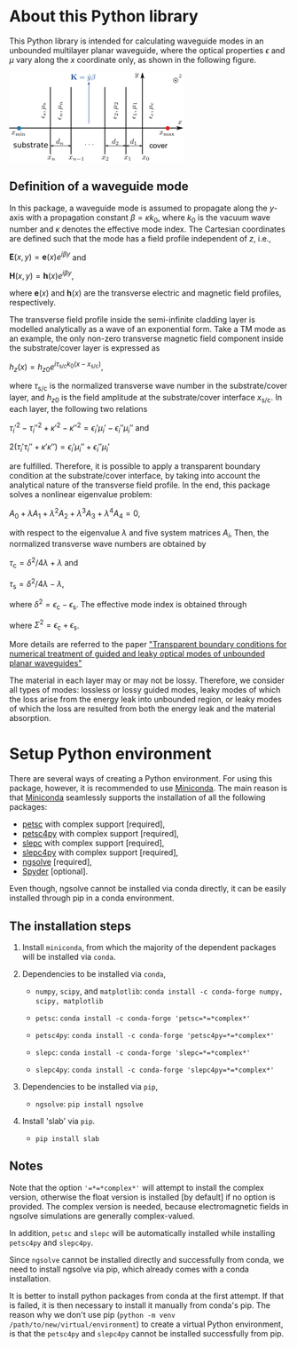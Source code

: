 # About this Python library

This Python library is intended for calculating waveguide modes in an unbounded multilayer planar waveguide, where the optical properties $\epsilon$ and $\mu$ vary along the $x$ coordinate only, as shown in the following figure.

![](./planar_wg.png)

## Definition of a waveguide mode

In this package, a waveguide mode is assumed to propagate along the $y$-axis with a propagation constant $\beta=\kappa k_0$, where $k_0$ is the vacuum wave number and $\kappa$ denotes the effective mode index. The Cartesian coordinates are defined such that the mode has a field profile independent of $z$, i.e., 

$\mathbf{E}\left(x,y\right) =\mathbf{e}(x)e^{i\beta y}$ and

$\mathbf{H}\left(x,y\right) =\mathbf{h}(x)e^{i\beta y}$,

where $\mathbf{e}(x)$ and $\mathbf{h}(x)$ are the transverse electric and magnetic field profiles, respectively.

The transverse field profile inside the semi-infinite cladding layer is modelled analytically as a wave of an exponential form. Take a TM mode as an example, the only non-zero transverse magnetic field component inside the substrate/cover layer is expressed as

$h_{z}(x)=h_{z0}e^{i\tau_{\mathrm{s/c}} k_0 (x - x_{\mathrm{s/c}})}$, 

where $\tau_{ \mathrm{s/c} }$ is the normalized transverse wave number in the substrate/cover layer, and $h_{z0}$ is the field amplitude at the substrate/cover interface $x_{\mathrm{s/c}}$. In each layer, the following two relations

$\tau_{i}'^{2}-\tau_{i}''^{2}+\kappa'^{2}-\kappa''^{2} =\epsilon_{i}'\mu_{i}'-\epsilon_{i}''\mu_{i}''$ and 

$2(\tau_{i}'\tau_{i}''+\kappa'\kappa'') =\epsilon_{i}'\mu_{i}''+\epsilon_{i}''\mu_{i}'$

are fulfilled. Therefore, it is possible to apply a transparent boundary condition at the substrate/cover interface, by taking into account the analytical nature of the transverse field profile. In the end, this package solves a nonlinear eigenvalue problem:

$A_{0}+\lambda A_{1}+\lambda^{2}A_{2}+\lambda^{3}A_{3}+\lambda^{4}A_{4}=0$, 

with respect to the eigenvalue $\lambda$  and five system matrices $A_i$, Then, the normalized transverse wave numbers are obtained by 

$\tau_{\mathrm{c}} = {\delta^{2}}/{4\lambda} + \lambda$ and

$\tau_{\mathrm{s}} = {\delta^{2}}/{4\lambda} - \lambda$,

where $\delta^{2} = \epsilon_{\mathrm{c}}-\epsilon_{\mathrm{s}}$. The effective mode index is obtained through

where $\Sigma^{2} = \epsilon_{\mathrm{c}}+\epsilon_{\mathrm{s}}$.

More details are referred to the paper ["Transparent boundary conditions for numerical treatment of guided and leaky optical modes of unbounded planar waveguides"]()

The material in each layer may or may not be lossy. Therefore, we consider all types of modes: lossless or lossy guided modes, leaky modes of which the loss arise from the energy leak into unbounded region, or leaky modes of which the loss are resulted from both the energy leak and the material absorption.

# Setup Python environment

There are several ways of creating a Python environment. For using this package, however, it is recommended to use [Miniconda](https://docs.anaconda.com/free/miniconda/miniconda-install/). The main reason is that [Miniconda](https://docs.anaconda.com/free/miniconda/miniconda-install/) seamlessly supports the installation of all the following packages:

- [petsc](https://anaconda.org/conda-forge/petsc) with complex support [required],
- [petsc4py](https://anaconda.org/conda-forge/petsc4py) with complex support [required],
- [slepc](https://anaconda.org/conda-forge/slepc) with complex support [required],
- [slepc4py](https://anaconda.org/conda-forge/slepc4py) with complex support [required],
- [ngsolve](https://ngsolve.org/downloads) [required],
- [Spyder](https://www.spyder-ide.org/) [optional].

Even though, ngsolve cannot be installed via conda directly, it can be easily installed through pip in a conda environment.

## The installation steps

1. Install ```miniconda```, from which the majority of the dependent packages will be installed via ```conda```.

2. Dependencies to be installed via ```conda```,

   - ```numpy```, ```scipy```, and ```matplotlib```: ```conda install -c conda-forge numpy, scipy, matplotlib```

   - ```petsc```: ```conda install -c conda-forge 'petsc=*=*complex*'```

   - ```petsc4py```: ```conda install -c conda-forge 'petsc4py=*=*complex*'```

   - ```slepc```: ```conda install -c conda-forge 'slepc=*=*complex*'```

   - ```slepc4py```: ```conda install -c conda-forge 'slepc4py=*=*complex*'```

3. Dependencies to be installed via ```pip```,
   
   - ```ngsolve```: ```pip install ngsolve```

4. Install 'slab' via ```pip```.

   - ```pip install slab```


## Notes

Note that the option ```'=*=*complex*'``` will attempt to install the complex version, otherwise the float version is installed [by default] if no option is provided. The complex version is needed, because electromagnetic fields in ngsolve simulations are generally complex-valued.

In addition, ```petsc``` and ```slepc``` will be automatically installed while installing ```petsc4py``` and ```slepc4py```.

Since ```ngsolve``` cannot be installed directly and successfully from conda, we need to install ngsolve via pip, which already comes with a conda installation.

It is better to install python packages from conda at the first attempt. If that is failed, it is then necessary to install it manually from conda's pip. The reason why we don't use pip (```python -m venv /path/to/new/virtual/environment```) to create a virtual Python environment, is that the ```petsc4py``` and ```slepc4py``` cannot be installed successfully from pip.
